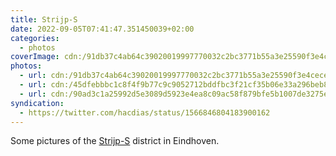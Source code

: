 ```yaml
---
title: Strijp-S
date: 2022-09-05T07:41:47.351450039+02:00
categories:
  - photos
coverImage: cdn:/91db37c4ab64c39020019997770032c2bc3771b55a3e25590f3e4cecec30f139
photos:
  - url: cdn:/91db37c4ab64c39020019997770032c2bc3771b55a3e25590f3e4cecec30f139
  - url: cdn:/45dfebbbc1c8f4f9b77c9c9052712bddfbc3f21cf35b06e33a296beb878612e9
  - url: cdn:/90ad3c1a25992d5e3089d5923e4ea8c09ac58f879bfe5b1007de3275e91869f8
syndication:
  - https://twitter.com/hacdias/status/1566846804183900162
---
```


Some pictures of the [Strijp-S](https://www.thisiseindhoven.com/en/see-and-do/dynamic-districts/strijp-s) district in Eindhoven.

<style>
.fg-2022-09-05-strijp-s {
  grid-template-columns: repeat(3, 1fr);
}
</style>
